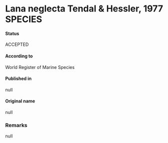 Lana neglecta Tendal & Hessler, 1977 SPECIES
=======

#### Status
ACCEPTED

#### According to
World Register of Marine Species

#### Published in
null

#### Original name
null

### Remarks
null